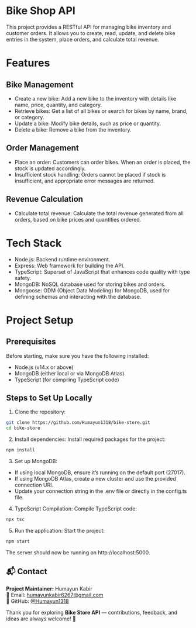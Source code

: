 # Bike Shop API

This project provides a RESTful API for managing bike inventory and customer orders. It allows you to create, read, update, and delete bike entries in the system, place orders, and calculate total revenue.

# Features

## Bike Management

- Create a new bike: Add a new bike to the inventory with details like name, price, quantity, and category.
- Retrieve bikes: Get a list of all bikes or search for bikes by name, brand, or category.
- Update a bike: Modify bike details, such as price or quantity.
- Delete a bike: Remove a bike from the inventory.

## Order Management

- Place an order: Customers can order bikes. When an order is placed, the stock is updated accordingly.
- Insufficient stock handling: Orders cannot be placed if stock is insufficient, and appropriate error messages are returned.

## Revenue Calculation

- Calculate total revenue: Calculate the total revenue generated from all orders, based on bike prices and quantities ordered.

# Tech Stack

- Node.js: Backend runtime environment.
- Express: Web framework for building the API.
- TypeScript: Superset of JavaScript that enhances code quality with type safety.
- MongoDB: NoSQL database used for storing bikes and orders.
- Mongoose: ODM (Object Data Modeling) for MongoDB, used for defining schemas and interacting with the database.

# Project Setup

## Prerequisites

Before starting, make sure you have the following installed:

- Node.js (v14.x or above)
- MongoDB (either local or via MongoDB Atlas)
- TypeScript (for compiling TypeScript code)

## Steps to Set Up Locally

1. Clone the repository:

```bash
git clone https://github.com/Humayun1318/bike-store.git
cd bike-store

```

2. Install dependencies: Install required packages for the project:

```bash
npm install

```

3. Set up MongoDB:

- If using local MongoDB, ensure it’s running on the default port (27017).
- If using MongoDB Atlas, create a new cluster and use the provided connection URI.
- Update your connection string in the .env file or directly in the config.ts file.

4. TypeScript Compilation: Compile TypeScript code:

```bash
npx tsc

```

5. Run the application: Start the project:

```bash
npm start

```

The server should now be running on http://localhost:5000.

## 📬 Contact

**Project Maintainer:** Humayun Kabir          
📧 Email: humayunkabir6267@gmail.com  
🐙 GitHub: [@Humayun1318](https://github.com/Humayun1318)

Thank you for exploring **Bike Store API** — contributions, feedback, and ideas are always welcome! 🚀
